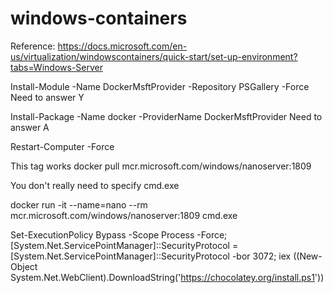 # windows-containers

Reference:  https://docs.microsoft.com/en-us/virtualization/windowscontainers/quick-start/set-up-environment?tabs=Windows-Server

Install-Module -Name DockerMsftProvider -Repository PSGallery -Force
Need to answer Y

Install-Package -Name docker -ProviderName DockerMsftProvider
Need to answer A

Restart-Computer -Force

This tag works
docker pull mcr.microsoft.com/windows/nanoserver:1809

You don't really need to specify cmd.exe

docker run -it --name=nano --rm mcr.microsoft.com/windows/nanoserver:1809 cmd.exe

Set-ExecutionPolicy Bypass -Scope Process -Force; [System.Net.ServicePointManager]::SecurityProtocol = [System.Net.ServicePointManager]::SecurityProtocol -bor 3072; iex ((New-Object System.Net.WebClient).DownloadString('https://chocolatey.org/install.ps1'))

